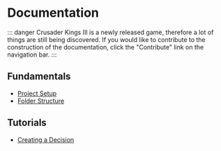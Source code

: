 # Documentation

::: danger
Crusader Kings III is a newly released game, therefore a lot of things are still being discovered.
If you would like to contribute to the construction of the documentation, click the "Contribute" link on the navigation bar.
:::

## Fundamentals

* [Project Setup](fundamentals/project-setup.md)
* [Folder Structure](fundamentals/folder-structure.md)

## Tutorials

* [Creating a Decision](tutorials/creating-a-decision.md)